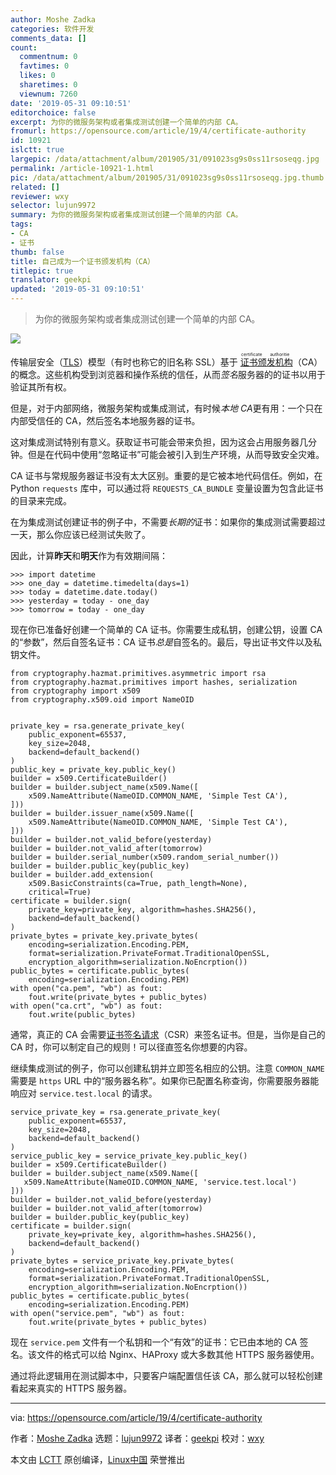 ```yaml
---
author: Moshe Zadka
categories: 软件开发
comments_data: []
count:
  commentnum: 0
  favtimes: 0
  likes: 0
  sharetimes: 0
  viewnum: 7260
date: '2019-05-31 09:10:51'
editorchoice: false
excerpt: 为你的微服务架构或者集成测试创建一个简单的内部 CA。
fromurl: https://opensource.com/article/19/4/certificate-authority
id: 10921
islctt: true
largepic: /data/attachment/album/201905/31/091023sg9s0ss11rsoseqg.jpg
permalink: /article-10921-1.html
pic: /data/attachment/album/201905/31/091023sg9s0ss11rsoseqg.jpg.thumb.jpg
related: []
reviewer: wxy
selector: lujun9972
summary: 为你的微服务架构或者集成测试创建一个简单的内部 CA。
tags:
- CA
- 证书
thumb: false
title: 自己成为一个证书颁发机构（CA）
titlepic: true
translator: geekpi
updated: '2019-05-31 09:10:51'
---
```



> 
> 为你的微服务架构或者集成测试创建一个简单的内部 CA。
> 
> 
> 


![](/data/attachment/album/201905/31/091023sg9s0ss11rsoseqg.jpg)


传输层安全（[TLS](https://en.wikipedia.org/wiki/Transport_Layer_Security)）模型（有时也称它的旧名称 SSL）基于<ruby> <a href="https://en.wikipedia.org/wiki/Certificate_authority">  证书颁发机构 </a> <rt>  certificate authoritie </rt></ruby>（CA）的概念。这些机构受到浏览器和操作系统的信任，从而*签名*服务器的的证书以用于验证其所有权。


但是，对于内部网络，微服务架构或集成测试，有时候*本地 CA*更有用：一个只在内部受信任的 CA，然后签名本地服务器的证书。


这对集成测试特别有意义。获取证书可能会带来负担，因为这会占用服务器几分钟。但是在代码中使用“忽略证书”可能会被引入到生产环境，从而导致安全灾难。


CA 证书与常规服务器证书没有太大区别。重要的是它被本地代码信任。例如，在 Python `requests` 库中，可以通过将 `REQUESTS_CA_BUNDLE` 变量设置为包含此证书的目录来完成。


在为集成测试创建证书的例子中，不需要*长期的*证书：如果你的集成测试需要超过一天，那么你应该已经测试失败了。


因此，计算**昨天**和**明天**作为有效期间隔：



```
>>> import datetime
>>> one_day = datetime.timedelta(days=1)
>>> today = datetime.date.today()
>>> yesterday = today - one_day
>>> tomorrow = today - one_day
```

现在你已准备好创建一个简单的 CA 证书。你需要生成私钥，创建公钥，设置 CA 的“参数”，然后自签名证书：CA 证书*总是*自签名的。最后，导出证书文件以及私钥文件。



```
from cryptography.hazmat.primitives.asymmetric import rsa
from cryptography.hazmat.primitives import hashes, serialization
from cryptography import x509
from cryptography.x509.oid import NameOID


private_key = rsa.generate_private_key(
    public_exponent=65537,
    key_size=2048,
    backend=default_backend()
)
public_key = private_key.public_key()
builder = x509.CertificateBuilder()
builder = builder.subject_name(x509.Name([
    x509.NameAttribute(NameOID.COMMON_NAME, 'Simple Test CA'),
]))
builder = builder.issuer_name(x509.Name([
    x509.NameAttribute(NameOID.COMMON_NAME, 'Simple Test CA'),
]))
builder = builder.not_valid_before(yesterday)
builder = builder.not_valid_after(tomorrow)
builder = builder.serial_number(x509.random_serial_number())
builder = builder.public_key(public_key)
builder = builder.add_extension(
    x509.BasicConstraints(ca=True, path_length=None),
    critical=True)
certificate = builder.sign(
    private_key=private_key, algorithm=hashes.SHA256(),
    backend=default_backend()
)
private_bytes = private_key.private_bytes(
    encoding=serialization.Encoding.PEM,
    format=serialization.PrivateFormat.TraditionalOpenSSL,
    encryption_algorithm=serialization.NoEncrption())
public_bytes = certificate.public_bytes(
    encoding=serialization.Encoding.PEM)
with open("ca.pem", "wb") as fout:
    fout.write(private_bytes + public_bytes)
with open("ca.crt", "wb") as fout:
    fout.write(public_bytes)
```

通常，真正的 CA 会需要[证书签名请求](https://en.wikipedia.org/wiki/Certificate_signing_request)（CSR）来签名证书。但是，当你是自己的 CA 时，你可以制定自己的规则！可以径直签名你想要的内容。


继续集成测试的例子，你可以创建私钥并立即签名相应的公钥。注意 `COMMON_NAME` 需要是 `https` URL 中的“服务器名称”。如果你已配置名称查询，你需要服务器能响应对 `service.test.local` 的请求。



```
service_private_key = rsa.generate_private_key(
    public_exponent=65537,
    key_size=2048,
    backend=default_backend()
)
service_public_key = service_private_key.public_key()
builder = x509.CertificateBuilder()
builder = builder.subject_name(x509.Name([
   x509.NameAttribute(NameOID.COMMON_NAME, 'service.test.local')
]))
builder = builder.not_valid_before(yesterday)
builder = builder.not_valid_after(tomorrow)
builder = builder.public_key(public_key)
certificate = builder.sign(
    private_key=private_key, algorithm=hashes.SHA256(),
    backend=default_backend()
)
private_bytes = service_private_key.private_bytes(
    encoding=serialization.Encoding.PEM,
    format=serialization.PrivateFormat.TraditionalOpenSSL,
    encryption_algorithm=serialization.NoEncrption())
public_bytes = certificate.public_bytes(
    encoding=serialization.Encoding.PEM)
with open("service.pem", "wb") as fout:
    fout.write(private_bytes + public_bytes)
```

现在 `service.pem` 文件有一个私钥和一个“有效”的证书：它已由本地的 CA 签名。该文件的格式可以给 Nginx、HAProxy 或大多数其他 HTTPS 服务器使用。


通过将此逻辑用在测试脚本中，只要客户端配置信任该 CA，那么就可以轻松创建看起来真实的 HTTPS 服务器。




---


via: <https://opensource.com/article/19/4/certificate-authority>


作者：[Moshe Zadka](https://opensource.com/users/moshez/users/elenajon123) 选题：[lujun9972](https://github.com/lujun9972) 译者：[geekpi](https://github.com/geekpi) 校对：[wxy](https://github.com/wxy)


本文由 [LCTT](https://github.com/LCTT/TranslateProject) 原创编译，[Linux中国](https://linux.cn/) 荣誉推出